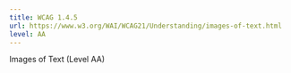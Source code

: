 ```yaml
---
title: WCAG 1.4.5
url: https://www.w3.org/WAI/WCAG21/Understanding/images-of-text.html
level: AA
---
```

Images of Text (Level AA)
